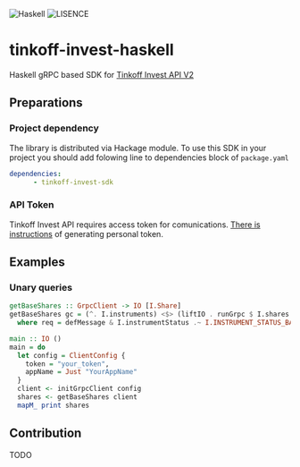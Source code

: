 ![Haskell](https://img.shields.io/badge/Haskell-5e5086?&logo=haskell&logoColor=white)
![LISENCE](https://img.shields.io/badge/LICENSE-MIT-green)

# tinkoff-invest-haskell

Haskell gRPC based SDK for [Tinkoff Invest API V2](https://github.com/Tinkoff/investAPI)

## Preparations

### Project dependency

The library is distributed via Hackage module. To use this SDK in your project you should add folowing line to dependencies block of `package.yaml`

```yaml
dependencies:
      - tinkoff-invest-sdk
```

### API Token

Tinkoff Invest API requires access token for comunications. [There is instructions](https://tinkoff.github.io/investAPI/token/) of generating personal token.

## Examples

### Unary queries

```haskell
getBaseShares :: GrpcClient -> IO [I.Share]
getBaseShares gc = (^. I.instruments) <$> (liftIO . runGrpc $ I.shares gc req)
  where req = defMessage & I.instrumentStatus .~ I.INSTRUMENT_STATUS_BASE

main :: IO ()
main = do
  let config = ClientConfig {
    token = "your_token",
    appName = Just "YourAppName"
  }
  client <- initGrpcClient config
  shares <- getBaseShares client
  mapM_ print shares
```

## Contribution

TODO